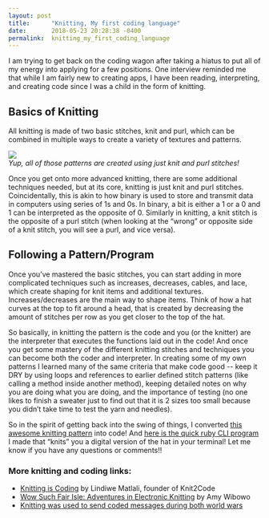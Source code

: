 ```yaml
---
layout: post
title:      "Knitting, My first coding language"
date:       2018-05-23 20:28:38 -0400
permalink:  knitting_my_first_coding_language
---
```



I am trying to get back on the coding wagon after taking a hiatus to put all of my energy into applying for a few positions. One interview reminded me that while I am fairly new to creating apps, I have been reading, interpreting, and creating code since I was a child in the form of knitting. 

## Basics of Knitting

All knitting is made of two basic stitches, knit and purl, which can be combined in multiple ways to create a variety of textures and patterns. 

![](https://i.pinimg.com/originals/cb/f6/16/cbf616bea12769072f943a249b1a40b5.png)  
  *Yup, all of those patterns are created using just knit and purl stitches!*

Once you get onto more advanced knitting, there are some additional techniques needed, but at its core, knitting is just knit and purl stitches. Coincidentally, this is akin to how binary is used to store and transmit data in computers using series of 1s and 0s. In binary, a bit is either a 1 or a 0 and 1 can be interpreted as the opposite of 0. Similarly in knitting, a knit stitch is the opposite of a purl stitch (when looking at the “wrong” or opposite side of a knit stitch, you will see a purl, and vice versa). 

## Following a Pattern/Program

Once you’ve mastered the basic stitches, you can start adding in more complicated techniques such as increases, decreases, cables, and lace, which create shaping for knit items and additional textures. Increases/decreases are the main way to shape items. Think of how a hat curves at the top to fit around a head, that is created by decreasing the amount of stitches per row as you get closer to the top of the hat. 

So basically, in knitting the pattern is the code and you (or the knitter) are the interpreter that executes the functions laid out in the code! And once you get some mastery of the different knitting stitches and techniques you can become both the coder and interpreter. In creating some of my own patterns I learned many of the same criteria that make code good -- keep it DRY by using loops and references to earlier defined stitch patterns (like calling a method inside another method), keeping detailed notes on why you are doing what you are doing, and the importance of testing (no one likes to finish a sweater just to find out that it is 2 sizes too small because you didn’t take time to test the yarn and needles). 

So in the spirit of getting back into the swing of things, I converted [this awesome knitting pattern](http://jlyarnworks.blogspot.com/2008/07/hermiones-cable-eyelet-hat.html) into code! And [here is the quick ruby CLI program](https://github.com/lpassamano/hermoines_hat) I made that “knits” you a digital version of the hat in your terminal! Let me know if you have any questions or comments!! 

### More knitting and coding links:
* [Knitting is Coding](https://medium.com/@lindimatlali/knitting-is-coding-b2c49ce4e5b1) by Lindiwe Matlali, founder of Knit2Code 
* [Wow Such Fair Isle: Adventures in Electronic Knitting](https://vimeo.com/96832749) by Amy Wibowo 
* [Knitting was used to send coded messages during both world wars](https://www.atlasobscura.com/articles/knitting-spies-wwi-wwii)

